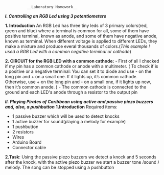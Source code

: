 
              __Laboratory Homework__
              
***I. Controlling an RGB Led using 3 potentiometers***

**1. Introduction**
  An RGB Led has three tiny leds of 3 primary colors(red, green and blue) where a terminal is common for all, some of them have positive terminal, known as anode, and some of them have negative anode, known as terminal. When different voltage is applied to different LEDs, they make a mixture and produce everal thousands of colors.(*This example I used a RGB Led with  a common negative terminal or cathode*)
  
**2. CIRCUIT for the RGB LED with a common cathode:**
    - First of all I checked if my pin has a common cathode or anode with a multimeter. ( To check if is a positive or a negative terminal: 
 You can set it to diode and use - on the long pin and + on a small one. If it lights up, it’s common cathode. Otherwise, use + on the long pin and - on a small one, if it lights up now, then it’s common anode. )
    - The common cathode is connected to the ground and each LED's anode through a resistor to the output pin
    
***II. Playing Pirates of Caribbean using active and passive piezo buzzers and, also, a pushbutton***
**1.Introduction**
Required items:
- 1 passive buzzer which will be used to detect knocks
- 1 active buzzer for sound(playing a melody for example)
- 1 pushbutton
- 2 resistors
- Wires
- Arduino Board
- Connector cable
    
**2.Task:**
Using the passive piezo buzzers we detect a knock and 5 seconds after the knock, with the active piezo buzzer we start a buzzer tone /sound / melody. The song can be stopped using a pushbutton
